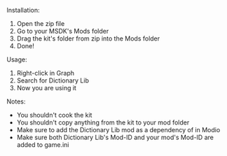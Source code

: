 Installation:
1. Open the zip file
2. Go to your MSDK's Mods folder
3. Drag the kit's folder from zip into the Mods folder
4. Done!


Usage:
1. Right-click in Graph
2. Search for Dictionary Lib
3. Now you are using it


Notes:
+ You shouldn't cook the kit
+ You shouldn't copy anything from the kit to your mod folder
+ Make sure to add the Dictionary Lib mod as a dependency of in Modio
+ Make sure both Dictionary Lib's Mod-ID and your mod's Mod-ID are added to game.ini
